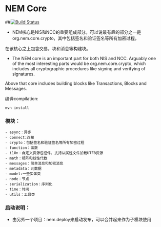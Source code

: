 NEM Core
====================

##[![Build Status](https://travis-ci.org/NemProject/nem.core.svg?branch=master)](https://travis-ci.org/NemProject/nem.core)
- NEM核心是NIS和NCC的重要组成部分。可以说最有趣的部分之一是org.nem.core.crypto，其中包括签名和验证签名等所有加密过程。

在该核心之上包含交易，块和消息等构建块。

- The NEM core is an important part for both NIS and NCC. Arguably one of the  most interesting parts would be org.nem.core.crypto, which includes all cryptographic procedures like signing and verifying of signatures.

Above that core includes building blocks like Transactions, Blocks and Messages.

编译compilation:

    mvn install

### **模块：**
    - async：异步
    - connect:连接
    - crypto：包括签名和验证签名等所有加密过程
    - function：函数
    - i18n：自定义资源包控件，支持从属性文件加载UTF8资源
    - math：矩阵和线性代数
    - messages：简单消息和加密消息
    - metadata：元数据
    - model:一些实体类
    - node：节点
    - serialization：序列化
    - time：时间
    - utils：工具类
    
### **启动说明：**
- 由另外一个项目：nem.deploy来启动发布，可以合并起来作为子模块使用